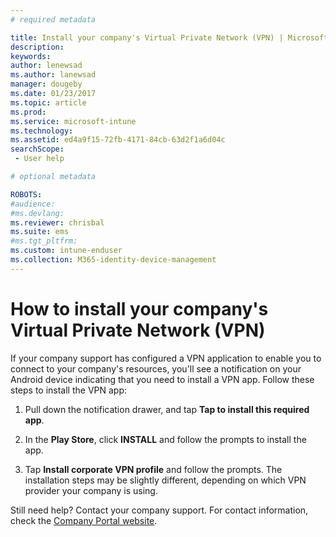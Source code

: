 ```yaml
---
# required metadata

title: Install your company's Virtual Private Network (VPN) | Microsoft Docs
description:
keywords:
author: lenewsad
ms.author: lanewsad
manager: dougeby
ms.date: 01/23/2017
ms.topic: article
ms.prod:
ms.service: microsoft-intune
ms.technology:
ms.assetid: ed4a9f15-72fb-4171-84cb-63d2f1a6d04c
searchScope:
 - User help

# optional metadata

ROBOTS:  
#audience:
#ms.devlang:
ms.reviewer: chrisbal
ms.suite: ems
#ms.tgt_pltfrm:
ms.custom: intune-enduser
ms.collection: M365-identity-device-management
---
```


# How to install your company's Virtual Private Network (VPN)

If your company support has configured a VPN application to enable you to  connect to your company's resources, you'll see a notification on your Android device indicating that you need to install a VPN app. Follow these steps to install the VPN app:

1. Pull down the notification drawer, and tap **Tap to install this required app**.

2. In the **Play Store**, click **INSTALL** and follow the prompts to install the app.

3. Tap **Install corporate VPN profile** and follow the prompts. The installation steps may be slightly different, depending on which VPN provider your company is using.

Still need help? Contact your company support. For contact information, check the [Company Portal website](https://go.microsoft.com/fwlink/?linkid=2010980).
